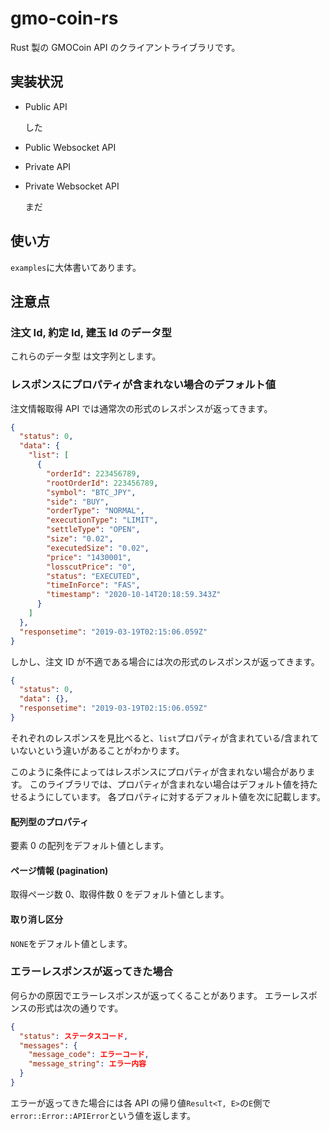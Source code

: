 # gmo-coin-rs

Rust 製の GMOCoin API のクライアントライブラリです。

## 実装状況

- Public API

  した

- Public Websocket API
- Private API
- Private Websocket API

  まだ

## 使い方

`examples`に大体書いてあります。

## 注意点

### 注文 Id, 約定 Id, 建玉 Id のデータ型

これらのデータ型 は文字列とします。

### レスポンスにプロパティが含まれない場合のデフォルト値

注文情報取得 API では通常次の形式のレスポンスが返ってきます。

```json
{
  "status": 0,
  "data": {
    "list": [
      {
        "orderId": 223456789,
        "rootOrderId": 223456789,
        "symbol": "BTC_JPY",
        "side": "BUY",
        "orderType": "NORMAL",
        "executionType": "LIMIT",
        "settleType": "OPEN",
        "size": "0.02",
        "executedSize": "0.02",
        "price": "1430001",
        "losscutPrice": "0",
        "status": "EXECUTED",
        "timeInForce": "FAS",
        "timestamp": "2020-10-14T20:18:59.343Z"
      }
    ]
  },
  "responsetime": "2019-03-19T02:15:06.059Z"
}
```

しかし、注文 ID が不適である場合には次の形式のレスポンスが返ってきます。

```json
{
  "status": 0,
  "data": {},
  "responsetime": "2019-03-19T02:15:06.059Z"
}
```

それぞれのレスポンスを見比べると、`list`プロパティが含まれている/含まれていないという違いがあることがわかります。

このように条件によってはレスポンスにプロパティが含まれない場合があります。
このライブラリでは、プロパティが含まれない場合はデフォルト値を持たせるようにしています。
各プロパティに対するデフォルト値を次に記載します。

#### 配列型のプロパティ

要素 0 の配列をデフォルト値とします。

#### ページ情報 (pagination)

取得ページ数 0、取得件数 0 をデフォルト値とします。

#### 取り消し区分

`NONE`をデフォルト値とします。

### エラーレスポンスが返ってきた場合

何らかの原因でエラーレスポンスが返ってくることがあります。
エラーレスポンスの形式は次の通りです。

```json
{
  "status": ステータスコード,
  "messages": {
    "message_code": エラーコード,
    "message_string": エラー内容
  }
}
```

エラーが返ってきた場合には各 API の帰り値`Result<T, E>`の`E`側で`error::Error::APIError`という値を返します。
